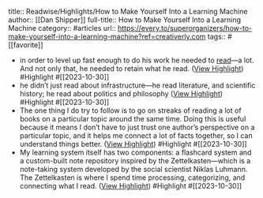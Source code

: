 title:: Readwise/Highlights/How to Make Yourself Into a Learning Machine
author:: [[Dan Shipper]]
full-title:: How to Make Yourself Into a Learning Machine
category:: #articles
url:: https://every.to/superorganizers/how-to-make-yourself-into-a-learning-machine?ref=creativerly.com
tags:: #[[favorite]]

- in order to level up fast enough to do his work he needed to [read](https://every.to/c/reading-strategies)—a lot. And not only that, he needed to retain what he read. ([View Highlight](https://read.readwise.io/read/01hdz6x6sakzgzxsws3g7sgtr6)) #Highlight #[[2023-10-30]]
- he didn’t just read about infrastructure—he read literature, and scientific history; he read about politics and philosophy ([View Highlight](https://read.readwise.io/read/01hdz6xse1cgcgaz8y1nfc380a)) #Highlight #[[2023-10-30]]
- The one thing I do try to follow is to go on streaks of reading a lot of books on a particular topic around the same time. Doing this is useful because it means I don’t have to just trust one author’s perspective on a particular topic, and it helps me connect a lot of facts together, so I can understand things better. ([View Highlight](https://read.readwise.io/read/01hdz6zp3necbq1d7j5twfb8se)) #Highlight #[[2023-10-30]]
- My learning system itself has two components: a flashcard system and a custom-built note repository inspired by the Zettelkasten—which is a note-taking system developed by the social scientist Niklas Luhmann. The Zettelkasten is where I spend time processing, categorizing, and connecting what I read. ([View Highlight](https://read.readwise.io/read/01hdz70jbz1b79h6wn2x9rby4t)) #Highlight #[[2023-10-30]]